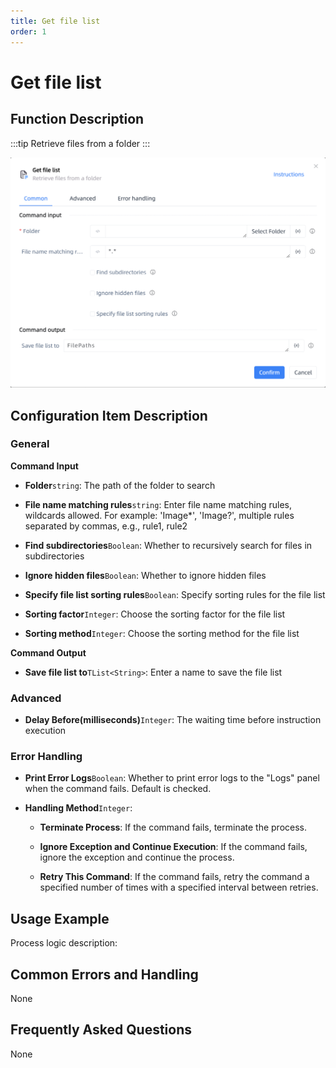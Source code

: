 ```yaml
---
title: Get file list
order: 1
---
```


# Get file list

## Function Description

:::tip 
Retrieve files from a folder
:::

![Get file list](../../../assets/Get%20file%20list_command.png)

## Configuration Item Description

### General

**Command Input**

- **Folder**`string`: The path of the folder to search

- **File name matching rules**`string`: Enter file name matching rules, wildcards allowed. For example: 'Image*', 'Image?', multiple rules separated by commas, e.g., rule1, rule2

- **Find subdirectories**`Boolean`: Whether to recursively search for files in subdirectories

- **Ignore hidden files**`Boolean`: Whether to ignore hidden files

- **Specify file list sorting rules**`Boolean`: Specify sorting rules for the file list

- **Sorting factor**`Integer`: Choose the sorting factor for the file list

- **Sorting method**`Integer`: Choose the sorting method for the file list


**Command Output**

- **Save file list to**`TList<String>`: Enter a name to save the file list

### Advanced

- **Delay Before(milliseconds)**`Integer`: The waiting time before instruction execution

### Error Handling

- **Print Error Logs**`Boolean`: Whether to print error logs to the "Logs" panel when the command fails. Default is checked. 

- **Handling Method**`Integer`:

    - **Terminate Process**: If the command fails, terminate the process.

    - **Ignore Exception and Continue Execution**: If the command fails, ignore the exception and continue the process.

    - **Retry This Command**: If the command fails, retry the command a specified number of times with a specified interval between retries.

## Usage Example

Process logic description:

## Common Errors and Handling

None

## Frequently Asked Questions

None

